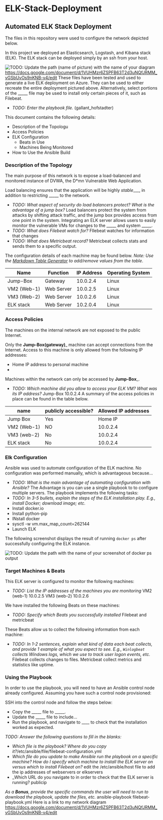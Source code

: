 # ELK-Stack-Deployment
## Automated ELK Stack Deployment

The files in this repository were used to configure the network depicted below.

In this project we deployed an Elasticsearch, Logstash, and Kibana stack (ELK). The ELK stack can be deployed simply by an ssh from your host.

![TODO: Update the path (name of picture) with the name of your diagram](Images/diagram_filename.png)
https://docs.google.com/document/d/1VUHMzr6ZSPFB63T2d3uNQfJRMM_vGSbUvOs9nKNB-v4/edit
These files have been tested and used to generate a live ELK deployment on Azure. They can be used to either recreate the entire deployment pictured above. Alternatively, select portions of the _____ file may be used to install only certain pieces of it, such as Filebeat.

  - _TODO: Enter the playbook file._ (gallant_hofstadter)

This document contains the following details:
- Description of the Topologu
- Access Policies
- ELK Configuration
  - Beats in Use
  - Machines Being Monitored
- How to Use the Ansible Build


### Description of the Topology

The main purpose of this network is to expose a load-balanced and monitored instance of DVWA, the D*mn Vulnerable Web Application.

Load balancing ensures that the application will be highly _stable____, in addition to restricting _____ to the network.
- _TODO: What aspect of security do load balancers protect? What is the advantage of a jump box?_
Load balancers protect the system from attacks by shifting attack traffic, and the jump box provides access from one point in the system.
Integrating an ELK server allows users to easily monitor the vulnerable VMs for changes to the _____ and system _____.
- _TODO: What does Filebeat watch for?_ FIlebeat watches for information that changes
- _TODO: What does Metricbeat record?_ Metricbeat collects stats and sends them to a specific output.

The configuration details of each machine may be found below.
_Note: Use the [Markdown Table Generator](http://www.tablesgenerator.com/markdown_tables) to add/remove values from the table_.

| Name        | Function   | IP Address | Operating System |
|-------------|------------|------------|------------------|
| Jump-Box    | Gateway    | 10.0.2.4   | Linux            |
| VM2 (Web-1) | Web Server | 10.0.2.5   | Linux            |
| VM3 (Web-2) | Web Server | 10.0.2.6   | Linux            |
| ELK stack   | Web Server | 10.2.0.4   | Linux            |
### Access Policies

The machines on the internal network are not exposed to the public Internet. 

Only the __Jump-Box(gateway)___ machine can accept connections from the Internet. Access to this machine is only allowed from the following IP addresses:
- Home IP address to personal machine
- 

Machines within the network can only be accessed by __Jump-Box___.
- _TODO: Which machine did you allow to access your ELK VM? What was its IP address?_
Jump-Box 10.0.2.4
A summary of the access policies in place can be found in the table below.

| name        | publicly accessible? | Allowed IP addresses |
|-------------|----------------------|----------------------|
| Jump Box    | Yes                  | Home IP              |
| VM2 (Web-1) | NO                   | 10.0.2.4             |
| VM3 (web-2) | No                   | 10.0.2.4             |
| ELK stack   | No                   | 10.0.2.4             |
### Elk Configuration

Ansible was used to automate configuration of the ELK machine. No configuration was performed manually, which is advantageous because...
- _TODO: What is the main advantage of automating configuration with Ansible?_
The Advantage is you can use a single playbook to to configure multiple servers.
The playbook implements the following tasks:
- _TODO: In 3-5 bullets, explain the steps of the ELK installation play. E.g., install Docker; download image; etc._
- Install docker.io
- Install python-pip
- INstall docker
- sysctl -w vm.max_map_count=262144
- Launch ELK

The following screenshot displays the result of running `docker ps` after successfully configuring the ELK instance.

![TODO: Update the path with the name of your screenshot of docker ps output](Images/docker_ps_output.png)

### Target Machines & Beats
This ELK server is configured to monitor the following machines:
- _TODO: List the IP addresses of the machines you are monitoring_
VM2 (web-1) 10.0.2.5
VM3 (web-2) 10.0.2.6

We have installed the following Beats on these machines:
- _TODO: Specify which Beats you successfully installed_
Filebeat and metricbeat

These Beats allow us to collect the following information from each machine:
- _TODO: In 1-2 sentences, explain what kind of data each beat collects, and provide 1 example of what you expect to see. E.g., `Winlogbeat` collects Windows logs, which we use to track user logon events, etc._
Filebeat collects changes to files. Metricbeat collect metrics and statistics like uptime.
### Using the Playbook
In order to use the playbook, you will need to have an Ansible control node already configured. Assuming you have such a control node provisioned: 

SSH into the control node and follow the steps below:
- Copy the _____ file to _____.
- Update the _____ file to include...
- Run the playbook, and navigate to ____ to check that the installation worked as expected.

_TODO: Answer the following questions to fill in the blanks:_
- _Which file is the playbook? Where do you copy it?_/etc/ansible/file/filebeat-configuration.yml
- _Which file do you update to make Ansible run the playbook on a specific machine? How do I specify which machine to install the ELK server on versus which to install Filebeat on?_
edit the /etc/ansible/host file to add the ip addresses of webservers or elkservers
- _Which URL do you navigate to in order to check that the ELK server is running? publicip

_As a **Bonus**, provide the specific commands the user will need to run to download the playbook, update the files, etc._ ansible-playbook filebeat-playbook.yml
Here is a link to my network diagram https://docs.google.com/document/d/1VUHMzr6ZSPFB63T2d3uNQfJRMM_vGSbUvOs9nKNB-v4/edit
